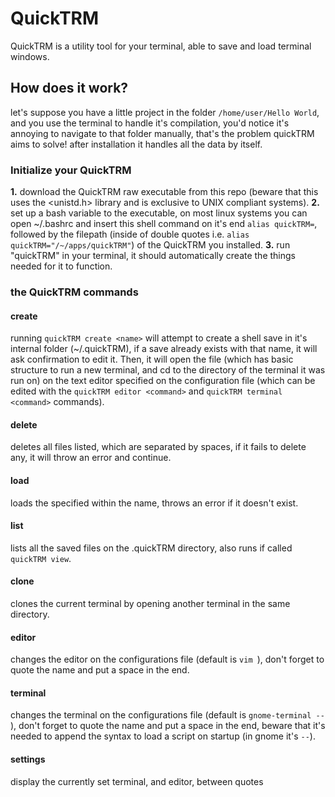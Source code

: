 # QuickTRM
QuickTRM is a utility tool for your terminal, able to save and load terminal windows.

## How does it work?
let's suppose you have a little project in the folder ```/home/user/Hello World```, and you use the terminal to handle it's compilation, you'd notice it's annoying to navigate to that folder manually, that's the problem quickTRM aims to solve!
after installation it handles all the data by itself.

###  Initialize your QuickTRM
**1.** download the QuickTRM raw executable from this repo (beware that this uses the <unistd.h> library and is exclusive to UNIX compliant systems).
**2.** set up a bash variable to the executable, on most linux systems you can open ~/.bashrc and insert this shell command on it's end ```alias quickTRM=```, followed by the filepath (inside of double quotes i.e. ```alias quickTRM="/~/apps/quickTRM"```) of the QuickTRM you installed.
**3.** run "quickTRM" in your terminal, it should automatically create the things needed for it to function.

### the QuickTRM commands

#### create <name>
running ```quickTRM create <name>``` will attempt to create a shell save in it's internal folder (~/.quickTRM), if a save already exists with that name, it will ask confirmation to edit it.
Then, it will open the file (which has basic structure to run a new terminal, and cd to the directory of the terminal it was run on) on the text editor specified on the configuration file (which can be edited with the ```quickTRM editor <command>``` and ```quickTRM terminal <command>``` commands).

#### delete <names>
deletes all files listed, which are separated by spaces, if it fails to delete any, it will throw an error and continue.

#### load <name>
loads the specified within the name, throws an error if it doesn't exist.

#### list
lists all the saved files on the .quickTRM directory, also runs if called ```quickTRM view```.

#### clone 
clones the current terminal by opening another terminal in the same directory.

#### editor <name>
changes the editor on the configurations file (default is ```vim ```), don't forget to quote the name and put a space in the end.

#### terminal <name>
changes the terminal on the configurations file (default is ```gnome-terminal -- ```), don't forget to quote the name and put a space in the end, beware that it's needed to append the syntax to load a script on startup (in gnome it's ``` -- ```).

#### settings
display the currently set terminal, and editor, between quotes
